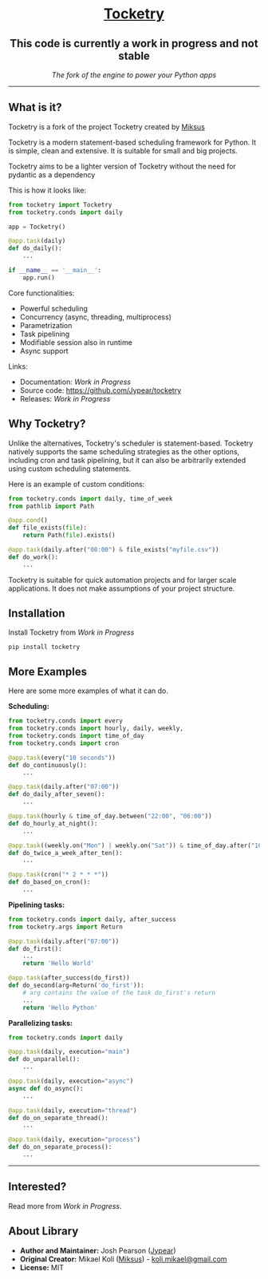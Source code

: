 <h1 align="center"><a href="https://tocketry.readthedocs.io">Tocketry</a></h1>
<h2 align="center">This code is currently a work in progress and not stable</h2>
<p align="center">
    <em>The fork of the engine to power your Python apps</em>
</p>

---

## What is it?

Tocketry is a fork of the project Tocketry created by [Miksus](https://github.com/Miksus)

Tocketry is a modern statement-based scheduling framework
for Python. It is simple, clean and extensive.
It is suitable for small and big projects.

Tocketry aims to be a lighter version of Tocketry without the need for pydantic as a dependency

This is how it looks like:

```python
from tocketry import Tocketry
from tocketry.conds import daily

app = Tocketry()

@app.task(daily)
def do_daily():
    ...

if __name__ == '__main__':
    app.run()
```

Core functionalities:

- Powerful scheduling
- Concurrency (async, threading, multiprocess)
- Parametrization
- Task pipelining
- Modifiable session also in runtime
- Async support

Links:

- Documentation: _Work in Progress_
- Source code: https://github.com/Jypear/tocketry
- Releases: _Work in Progress_

## Why Tocketry?

Unlike the alternatives, Tocketry's scheduler is
statement-based. Tocketry natively supports the
same scheduling strategies as the other options,
including cron and task pipelining, but it can also be
arbitrarily extended using custom scheduling statements.

Here is an example of custom conditions:

```python
from tocketry.conds import daily, time_of_week
from pathlib import Path

@app.cond()
def file_exists(file):
    return Path(file).exists()

@app.task(daily.after("08:00") & file_exists("myfile.csv"))
def do_work():
    ...
```

Tocketry is suitable for quick automation projects
and for larger scale applications. It does not make
assumptions of your project structure.

## Installation

Install Tocketry from _Work in Progress_

```shell
pip install tocketry
```

## More Examples

Here are some more examples of what it can do.

**Scheduling:**

```python
from tocketry.conds import every
from tocketry.conds import hourly, daily, weekly,
from tocketry.conds import time_of_day
from tocketry.conds import cron

@app.task(every("10 seconds"))
def do_continuously():
    ...

@app.task(daily.after("07:00"))
def do_daily_after_seven():
    ...

@app.task(hourly & time_of_day.between("22:00", "06:00"))
def do_hourly_at_night():
    ...

@app.task((weekly.on("Mon") | weekly.on("Sat")) & time_of_day.after("10:00"))
def do_twice_a_week_after_ten():
    ...

@app.task(cron("* 2 * * *"))
def do_based_on_cron():
    ...
```

**Pipelining tasks:**

```python
from tocketry.conds import daily, after_success
from tocketry.args import Return

@app.task(daily.after("07:00"))
def do_first():
    ...
    return 'Hello World'

@app.task(after_success(do_first))
def do_second(arg=Return('do_first')):
    # arg contains the value of the task do_first's return
    ...
    return 'Hello Python'
```

**Parallelizing tasks:**

```python
from tocketry.conds import daily

@app.task(daily, execution="main")
def do_unparallel():
    ...

@app.task(daily, execution="async")
async def do_async():
    ...

@app.task(daily, execution="thread")
def do_on_separate_thread():
    ...

@app.task(daily, execution="process")
def do_on_separate_process():
    ...
```

---

## Interested?

Read more from _Work in Progress_.

## About Library

- **Author and Maintainer:** Josh Pearson ([Jypear](https://github.com/Jypear))
- **Original Creator:** Mikael Koli ([Miksus](https://github.com/Miksus)) - koli.mikael@gmail.com
- **License:** MIT

